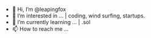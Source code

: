 - 👋 Hi, I’m @leapingfox
- 👀 I’m interested in ... | coding, wind surfing, startups.
- 🌱 I’m currently learning ... | .sol
- 📫 How to reach me ...

<!---
leapingfox/leapingfox is a ✨ special ✨ repository because its `README.md` (this file) appears on your GitHub profile.
You can click the Preview link to take a look at your changes.
--->
